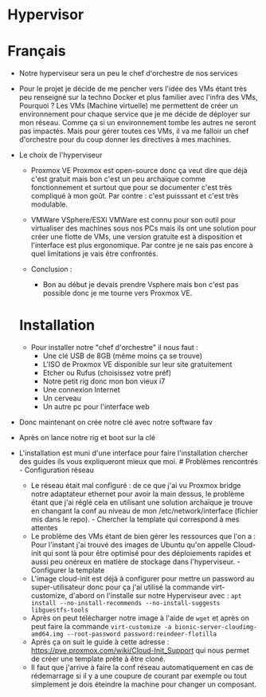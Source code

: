 # Hypervisor
 # Français
  - Notre hyperviseur sera un peu le chef d'orchestre de nos services
  - Pour le projet je décide de me pencher vers l'idée des VMs étant très peu renseigné sur la techno Docker et plus familier avec l'infra des VMs, Pourquoi ?
    Les VMs (Machine virtuelle) me permettent de créer un environnement pour chaque service que je me décide de déployer sur mon réseau. Comme ça si un  environnement tombe les autres ne seront pas impactés. Mais pour gérer toutes ces VMs, il va me falloir un chef d'orchestre pour du coup donner les directives à mes machines.
  - Le choix de l'hyperviseur
    - Proxmox VE
     Proxmox est open-source donc ça veut dire que déjà c'est gratuit mais bon c'est un peu archaïque comme fonctionnement et surtout que pour se documenter c'est très compliqué à mon goût. Par contre : c'est puisssant et c'est très modulable.
    - VMWare VSphere/ESXi
     VMWare est connu pour son outil pour virtualiser des machines sous nos PCs mais ils ont une solution pour créer une flotte de VMs, une version gratuite est à disposition et l'interface est plus ergonomique. Par contre je ne sais pas encore à quel limitations je vais être confrontés. 

    - Conclusion : 
      - Bon au début je devais prendre Vsphere mais bon c'est pas possible donc je me tourne vers Proxmox VE.
    # Installation

    - Pour installer notre "chef d'orchestre" il nous faut :
      - Une clé USB de 8GB (même moins ça se trouve)
      - L'ISO de Proxmox VE disponible sur leur site gratuitement
      - Etcher ou Rufus (choisissez votre préf)
      - Notre petit rig donc mon bon vieux i7
      - Une connexion Internet
      - Un cerveau
      - Un autre pc pour l'interface web
   - Donc maintenant on crée notre clé avec notre software fav
   - Après on lance notre rig et boot sur la clé
   - L'installation est muni d'une interface pour faire l'installation chercher des guides ils vous expliqueront mieux que moi. 
    # Problèmes rencontrés
    - Configuration réseau
        - Le réseau était mal configuré : de ce que j'ai vu Proxmox bridge notre adaptateur ethernet pour avoir la main dessus, le problème étant que j'ai réglé cela en utilisant une solution archaïque je trouve en changant la conf au niveau de mon /etc/network/interface (fichier mis dans le repo).
    - Chercher la template qui correspond à mes attentes
        - Le problème des VMs étant de bien gérer les ressources que l'on a : Pour l'instant j'ai trouvé des images de Ubuntu qu'on appelle Cloud-init qui sont là pour être optimisé pour des déploiements rapides et aussi peu onéreux en matière de stockage dans l'hyperviseur. 
    - Configurer la template
        - L'image cloud-init est déjà à configurer pour mettre un password au super-utilisateur donc pour ça j'ai utilisé la commande virt-customize, d'abord on l'installe sur notre Hyperviseur avec : ```apt install --no-install-recommends --no-install-suggests libguestfs-tools```
        - Après on peut télécharger notre image à l'aide de ```wget``` et après on peut faire la commande ```virt-customize -a bionic-server-cloudimg-amd64.img --root-password password:reindeer-flotilla```
        - Après ça on suit le guide à cette adresse : https://pve.proxmox.com/wiki/Cloud-Init_Support qui nous permet de créer une template prête à être cloné.
        - Il faut que j'arrive à faire la conf réseau automatiquement en cas de rédemarrage si il y a une coupure de courant par exemple ou tout simplement je dois éteindre la machine pour changer un composant.  
